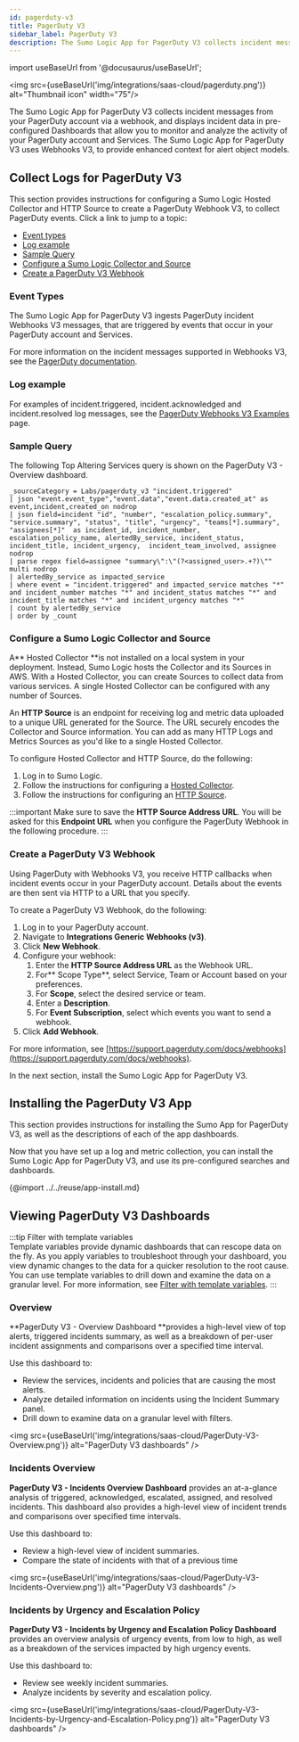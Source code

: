 ```yaml
---
id: pagerduty-v3
title: PagerDuty V3
sidebar_label: PagerDuty V3
description: The Sumo Logic App for PagerDuty V3 collects incident messages from your PagerDuty account via a webhook, and displays incident data in pre-configured Dashboards that allow you to monitor and analyze the activity of your PagerDuty account and Services.
---
```


import useBaseUrl from '@docusaurus/useBaseUrl';

<img src={useBaseUrl('img/integrations/saas-cloud/pagerduty.png')} alt="Thumbnail icon" width="75"/>

The Sumo Logic App for PagerDuty V3 collects incident messages from your PagerDuty account via a webhook, and displays incident data in pre-configured Dashboards that allow you to monitor and analyze the activity of your PagerDuty account and Services. The Sumo Logic App for PagerDuty V3 uses Webhooks V3, to provide enhanced context for alert object models.


## Collect Logs for PagerDuty V3

This section provides instructions for configuring a Sumo Logic Hosted Collector and HTTP Source to create a PagerDuty Webhook V3, to collect PagerDuty events. Click a link to jump to a topic:

* [Event types](#Event-Types)
* [Log example](#Log-Examples)
* [Sample Query](#Query-example)
* [Configure a Sumo Logic Collector and Source](#Configure-a-Sumo-Logic-Collector-and-Source)
* [Create a PagerDuty V3 Webhook](#Create-a-PagerDuty-V3-Webhook)


### Event Types

The Sumo Logic App for PagerDuty V3 ingests PagerDuty incident Webhooks V3 messages, that are triggered by events that occur in your PagerDuty account and Services.

For more information on the incident messages supported in Webhooks V3, see the [PagerDuty documentation](https://developer.pagerduty.com/docs/ZG9jOjQ1MTg4ODQ0-overview).


### Log example

For examples of incident.triggered, incident.acknowledged and incident.resolved log messages, see the [PagerDuty Webhooks V3 Examples](https://developer.pagerduty.com/docs/ZG9jOjQ1MTg4ODQ0-overview#webhook-payload) page.


### Sample Query

The following Top Altering Services query is shown on the PagerDuty V3 - Overview dashboard.


```
_sourceCategory = Labs/pagerduty_v3 "incident.triggered"
| json "event.event_type","event.data","event.data.created_at" as event,incident,created_on nodrop
| json field=incident "id", "number", "escalation_policy.summary", "service.summary", "status", "title", "urgency", "teams[*].summary", "assignees[*]"  as incident_id, incident_number, escalation_policy_name, alertedBy_service, incident_status, incident_title, incident_urgency,  incident_team_involved, assignee nodrop
| parse regex field=assignee "summary\":\"(?<assigned_user>.+?)\"" multi nodrop
| alertedBy_service as impacted_service
| where event = "incident.triggered" and impacted_service matches "*" and incident_number matches "*" and incident_status matches "*" and incident_title matches "*" and incident_urgency matches "*"
| count by alertedBy_service
| order by _count
```

### Configure a Sumo Logic Collector and Source

A** Hosted Collector **is not installed on a local system in your deployment. Instead, Sumo Logic hosts the Collector and its Sources in AWS. With a Hosted Collector, you can create Sources to collect data from various services. A single Hosted Collector can be configured with any number of  Sources.

An **HTTP Source** is an endpoint for receiving log and metric data uploaded to a unique URL generated for the Source. The URL securely encodes the Collector and Source information. You can add as many HTTP Logs and Metrics Sources as you'd like to a single Hosted Collector.

To configure Hosted Collector and HTTP Source, do the following:

1. Log in to Sumo Logic.
2. Follow the instructions for configuring a [Hosted Collector](/docs/send-data/hosted-collectors/configure-hosted-collector).
3. Follow the instructions for configuring an [HTTP Source](/docs/send-data/hosted-collectors/http-source/logs-metrics).


:::important
Make sure to save the **HTTP Source Address URL**. You will be asked for this **Endpoint URL** when you configure the PagerDuty Webhook in the following procedure.
:::

### Create a PagerDuty V3 Webhook

Using PagerDuty with Webhooks V3, you receive HTTP callbacks when incident events occur in your PagerDuty account. Details about the events are then sent via HTTP to a URL that you specify.

To create a PagerDuty V3 Webhook, do the following:

1. Log in to your PagerDuty account.
2. Navigate to **Integrations Generic Webhooks (v3)**.
3. Click **New Webhook**.
4. Configure your webhook:
    1. Enter the **HTTP Source Address URL** as the Webhook URL.
    2. For** Scope Type**, select Service, Team or Account based on your preferences.
    3. For **Scope**, select the desired service or team.
    4. Enter a **Description**.
    5. For **Event Subscription**, select which events you want to send a webhook.
5. Click **Add Webhook**.


For more information, see [https://support.pagerduty.com/docs/webhooks](https://support.pagerduty.com/docs/webhooks).

In the next section, install the Sumo Logic App for PagerDuty V3.


## Installing the PagerDuty V3 App

This section provides instructions for installing the Sumo App for PagerDuty V3, as well as the descriptions of each of the app dashboards.

Now that you have set up a log and metric collection, you can install the Sumo Logic App for PagerDuty V3, and use its pre-configured searches and dashboards.

{@import ../../reuse/app-install.md}

## Viewing PagerDuty V3 Dashboards

:::tip Filter with template variables    
Template variables provide dynamic dashboards that can rescope data on the fly. As you apply variables to troubleshoot through your dashboard, you view dynamic changes to the data for a quicker resolution to the root cause. You can use template variables to drill down and examine the data on a granular level. For more information, see [Filter with template variables](/docs/dashboards-new/filter-template-variables.md).
:::

### Overview

**PagerDuty V3 - Overview Dashboard **provides a high-level view of top alerts, triggered incidents summary, as well as a breakdown of per-user incident assignments and comparisons over a specified time interval.

Use this dashboard to:

* Review the services, incidents and policies that are causing the most alerts.
* Analyze detailed information on incidents using the Incident Summary panel.
* Drill down to examine data on a granular level with filters.

<img src={useBaseUrl('img/integrations/saas-cloud/PagerDuty-V3-Overview.png')} alt="PagerDuty V3 dashboards" />

### Incidents Overview

**PagerDuty V3 - Incidents Overview Dashboard** provides an at-a-glance analysis of triggered, acknowledged, escalated, assigned, and resolved incidents. This dashboard also provides a high-level view of incident trends and comparisons over specified time intervals.

Use this dashboard to:
* Review a high-level view of incident summaries.
* Compare the state of incidents with that of a previous time

<img src={useBaseUrl('img/integrations/saas-cloud/PagerDuty-V3-Incidents-Overview.png')} alt="PagerDuty V3 dashboards" />


### Incidents by Urgency and Escalation Policy

**PagerDuty V3 - Incidents by  Urgency and Escalation Policy Dashboard** provides an overview analysis of urgency events, from low to high, as well as a breakdown of the services impacted by high urgency events.

Use this dashboard to:
* Review see weekly incident summaries.
* Analyze incidents by severity and escalation policy.

<img src={useBaseUrl('img/integrations/saas-cloud/PagerDuty-V3-Incidents-by-Urgency-and-Escalation-Policy.png')} alt="PagerDuty V3 dashboards" />
